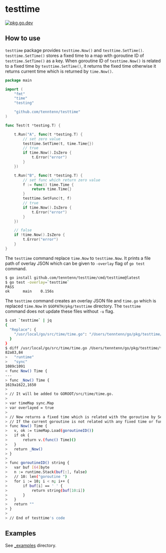 # testtime

[![pkg.go.dev][gopkg-badge]][gopkg]

## How to use

`testtime` package provides `testtime.Now()` and `testtime.SetTime()`.
`testtime.SetTime()` stores a fixed time to a map with goroutine ID  of `testtime.SetTime()` as a key.
When goroutine ID of `testtime.Now()` is related to a fixed time by `testtime.SetTime()`, it returns the fixed time otherwise it returns current time which is returned by `time.Now()`.

```go
package main

import (
	"fmt"
	"time"
	"testing"

	"github.com/tenntenn/testtime"
)

func Test(t *testing.T) {

	t.Run("A", func(t *testing.T) {
		// set zero value
		testtime.SetTime(t, time.Time{})
		// true
		if time.Now().IsZero {
			t.Error("error")
		}
	})

	t.Run("B", func(t *testing.T) {
		// set func which return zero value
		f := func() time.Time {
			return time.Time{}
		}
		testtime.SetFunc(t, f)
		// true
		if time.Now().IsZero {
			t.Error("error")
		}
	})

	// false
	if !time.Now().IsZero {
		t.Error("error")
	}
}
```

The `testtime` command replace `time.Now` to `testtime.Now`.
It prints a file path of overlay JSON which can be given to `-overlay` flag of `go test` command.

```sh
$ go install github.com/tenntenn/testtime/cmd/testtime@latest
$ go test -overlay=`testtime`
PASS
ok  	main	0.156s
```

The `testtime` command creates an overlay JSON file and `time.go` which is replaced `time.Now` in `$GOPATH/pkg/testtime` directory. The `testtime` command does not update these files without `-u` flag.

```sh
$ cat `testtime` | jq
{
  "Replace": {
    "/usr/local/go/src/time/time.go": "/Users/tenntenn/go/pkg/testtime/time_go1.19.go"
  }
}
$ diff /usr/local/go/src/time/time.go /Users/tenntenn/go/pkg/testtime/time_go1.19.go
82a83,84
> 	"runtime"
> 	"sync"
1089c1091
< func Now() Time {
---
> func _Now() Time {
1619a1622,1650
>
> // It will be added to GOROOT/src/time/time.go.
>
> var timeMap sync.Map
> var overlayed = true
>
> // Now returns a fixed time which is related with the goroutine by SetTime or SetFunc.
> // If the current goroutine is not related with any fixed time or function, Now calls time.Now and returns its returned value.
> func Now() Time {
> 	v, ok := timeMap.Load(goroutineID())
> 	if ok {
> 		return v.(func() Time)()
> 	}
> 	return _Now()
> }
>
> func goroutineID() string {
> 	var buf [64]byte
> 	n := runtime.Stack(buf[:], false)
> 	// 10: len("goroutine ")
> 	for i := 10; i < n; i++ {
> 		if buf[i] == ' ' {
> 			return string(buf[10:i])
> 		}
> 	}
> 	return ""
> }
>
> // End of testtime's code
```

## Examples

See [_examples](./_examples) directory.

<!-- links -->
[gopkg]: https://pkg.go.dev/github.com/tenntenn/testtime
[gopkg-badge]: https://pkg.go.dev/badge/github.com/tenntenn/testtime?status.svg
